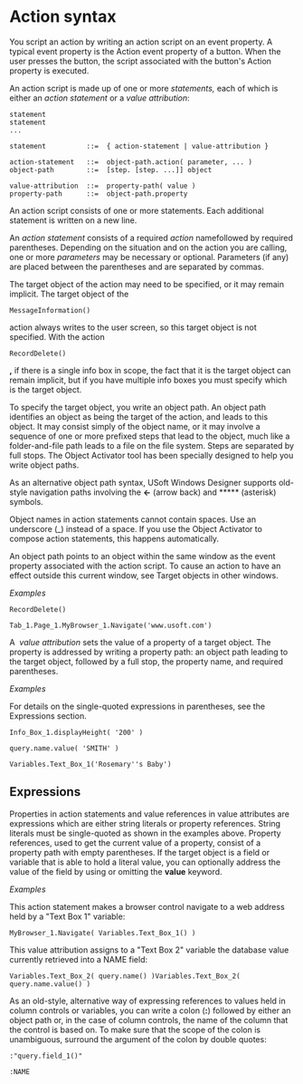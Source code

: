 # Action syntax

You script an action by writing an action script on an event property. A typical event property is the Action event property of a button. When the user presses the button, the script associated with the button's Action property is executed.

An action script is made up of one or more *statements,* each of which is either an *action statement* or a *value attribution*:

```
statement
statement
...

statement          ::=  { action-statement | value-attribution }

action-statement   ::=  object-path.action( parameter, ... )
object-path        ::=  [step. [step. ...]] object

value-attribution  ::=  property-path( value )
property-path      ::=  object-path.property

```

An action script consists of one or more statements. Each additional statement is written on a new line.

An *action statement* consists of a required *action* namefollowed by required parentheses. Depending on the situation and on the action you are calling, one or more *parameters* may be necessary or optional. Parameters (if any) are placed between the parentheses and are separated by commas.

The target object of the action may need to be specified, or it may remain implicit. The target object of the

```
MessageInformation()
```

action always writes to the user screen, so this target object is not specified. With the action

```
RecordDelete()
```

**,** if there is a single info box in scope, the fact that it is the target object can remain implicit, but if you have multiple info boxes you must specify which is the target object.

To specify the target object, you write an object path. An object path identifies an object as being the target of the action, and leads to this object. It may consist simply of the object name, or it may involve a sequence of one or more prefixed steps that lead to the object, much like a folder-and-file path leads to a file on the file system. Steps are separated by full stops. The Object Activator tool has been specially designed to help you write object paths.

As an alternative object path syntax, USoft Windows Designer supports old-style navigation paths involving the **<-** (arrow back) and ***** (asterisk) symbols.

Object names in action statements cannot contain spaces. Use an underscore (_) instead of a space. If you use the Object Activator to compose action statements, this happens automatically.

An object path points to an object within the same window as the event property associated with the action script. To cause an action to have an effect outside this current window, see Target objects in other windows.

*Examples*

```
RecordDelete()
```

```
Tab_1.Page_1.MyBrowser_1.Navigate('www.usoft.com')
```

A  *value attribution* sets the value of a property of a target object. The property is addressed by writing a property path: an object path leading to the target object, followed by a full stop, the property name, and required parentheses.

*Examples*

For details on the single-quoted expressions in parentheses, see the Expressions section.

```
Info_Box_1.displayHeight( '200' )

```

```
query.name.value( 'SMITH' )
```

```
Variables.Text_Box_1('Rosemary''s Baby')
```

## Expressions

Properties in action statements and value references in value attributes are expressions which are either string literals or property references. String literals must be single-quoted as shown in the examples above. Property references, used to get the current value of a property, consist of a property path with empty parentheses. If the target object is a field or variable that is able to hold a literal value, you can optionally address the value of the field by using or omitting the **value** keyword.

*Examples*

This action statement makes a browser control navigate to a web address held by a "Text Box 1" variable:

```
MyBrowser_1.Navigate( Variables.Text_Box_1() )
```

This value attribution assigns to a "Text Box 2" variable the database value currently retrieved into a NAME field:

```
Variables.Text_Box_2( query.name() )Variables.Text_Box_2( query.name.value() )
```

As an old-style, alternative way of expressing references to values held in column controls or variables, you can write a colon (**:**) followed by either an object path or, in the case of column controls, the name of the column that the control is based on. To make sure that the scope of the colon is unambiguous, surround the argument of the colon by double quotes:

```
:"query.field_1()"

```

```
:NAME
```

 
